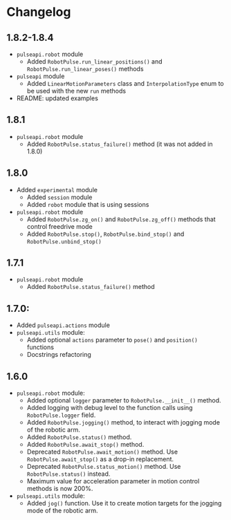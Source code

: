 # Changelog

## 1.8.2-1.8.4
* `pulseapi.robot` module
  * Added `RobotPulse.run_linear_positions()` and `RobotPulse.run_linear_poses()` methods
* `pulseapi` module
  * Added `LinearMotionParameters` class and `InterpolationType` enum to be used with the new `run` methods
* README: updated examples

## 1.8.1
* `pulseapi.robot` module
  * Added `RobotPulse.status_failure()` method (it was not added in 1.8.0)

## 1.8.0
* Added `experimental` module
  * Added `session` module
  * Added `robot` module that is using sessions
* `pulseapi.robot` module
  * Added `RobotPulse.zg_on()` and `RobotPulse.zg_off()` methods that control freedrive mode
  * Added `RobotPulse.stop()`, `RobotPulse.bind_stop()` and `RobotPulse.unbind_stop()`


## 1.7.1
* `pulseapi.robot` module
  * Added `RobotPulse.status_failure()` method


## 1.7.0:
* Added `pulseapi.actions` module
* `pulseapi.utils` module:
  * Added optional `actions` parameter to `pose()` and `position()` functions
  * Docstrings refactoring


## 1.6.0

* `pulseapi.robot` module:
  * Added optional `logger` parameter to `RobotPulse.__init__()` method.
  * Added logging with debug level to the function calls using 
  `RobotPulse.logger` field.
  * Added `RobotPulse.jogging()` method, to interact with jogging mode of the
  robotic arm.
  * Added `RobotPulse.status()` method.
  * Added `RobotPulse.await_stop()` method.
  * Deprecated `RobotPulse.await_motion()` method. Use `RobotPulse.await_stop()`
  as a drop-in replacement.
  * Deprecated `RobotPulse.status_motion()` method. Use `RobotPulse.status()`
  instead.
  * Maximum value for acceleration parameter in motion control methods
  is now 200%.
* `pulseapi.utils` module:
  * Added `jog()` function. Use it to create motion targets for the jogging mode
  of the robotic arm.
